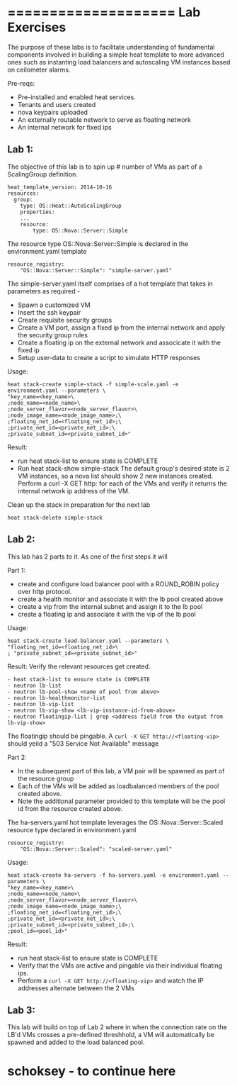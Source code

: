 ====================
Lab Exercises
==============

The purpose of these labs is to facilitate understanding of fundamental components involved in building a simple heat template to more advanced ones such as instanting load balancers and autoscaling VM instances based on ceilometer alarms. 

Pre-reqs:

* Pre-installed and enabled heat services.
* Tenants and users created
* nova keypairs uploaded
* An externally routable network to serve as floating network
* An internal network for fixed ips

Lab 1:
------
The objective of this lab is to spin up # number of VMs as part of a ScalingGroup definition.

```
heat_template_version: 2014-10-16
resources:
  group:
    type: OS::Heat::AutoScalingGroup
    properties:
	...
    resource:
        type: OS::Nova::Server::Simple
```
    
The resource type OS::Nova::Server::Simple is declared in the environment.yaml template

```
resource_registry:
    "OS::Nova::Server::Simple": "simple-server.yaml"
```    
The simple-server.yaml itself comprises of a hot template that takes in parameters as required -

- Spawn a customized VM
- Insert the ssh keypair
- Create requisite security groups
- Create a VM port, assign a fixed ip from the internal network and apply the security group rules
- Create a floating ip on the external network and associcate it with the fixed ip
- Setup user-data to create a script to simulate HTTP responses

Usage:

```
heat stack-create simple-stack -f simple-scale.yaml -e environment.yaml --parameters \
"key_name=<key_name>\
;node_name=<node_name>\
;node_server_flavor=<node_server_flavor>\
;node_image_name=<node_image_name>;\
;floating_net_id=<floating_net_id>;\
;private_net_id=<private_net_id>;\
;private_subnet_id=<private_subnet_id>"
```

Result:
- run heat stack-list to ensure state is COMPLETE
- Run heat stack-show simple-stack
The default group's desired state is 2 VM instances, so a nova list should show 2 new instances created.
Perform a curl -X GET http:<floating-ip-of-vm> for each of the VMs and verify it returns the internal network ip address of the VM.

Clean up the stack in preparation for the next lab

```
heat stack-delete simple-stack
```

Lab 2:
------
This lab has 2 parts to it.  As one of the first steps it will

Part 1:

- create and configure load balancer pool with a ROUND_ROBIN policy over http protocol.
- create a health monitor and associate it with the lb pool created above
- create a vip from the internal subnet and assign it to the lb pool
- create a floating ip and associate it with the vip of the lb pool

Usage:

```
heat stack-create load-balancer.yaml --parameters \
"floating_net_id=<floating_net_id>\
; "private_subnet_id=<private_subnet_id>"
```

Result: Verify the relevant resources get created.

```
- heat stack-list to ensure state is COMPLETE
- neutron lb-list
- neutron lb-pool-show <name of pool from above>
- neutron lb-healthmonitor-list
- neutron lb-vip-list
- neutron lb-vip-show <lb-vip-instance-id-from-above>
- neutron floatingip-list | grep <address field from the output from lb-vip-show>
```

The floatingip should be pingable.  A ```curl -X GET http://<floating-vip>``` should yeild a "503 Service Not Available" message

Part 2:

- In the subsequent part of this lab, a VM pair will be spawned as part of the resource group
- Each of the VMs will be added as loadbalanced members of the pool created above. 
- Note the additional parameter provided to this template will be the pool id from the resource created above.

The ha-servers.yaml hot template leverages the OS::Nova::Server::Scaled resource type declared in environment.yaml

```
resource_registry:
    "OS::Nova::Server::Scaled": "scaled-server.yaml"
```

Usage:

```
heat stack-create ha-servers -f ha-servers.yaml -e environment.yaml --parameters \
"key_name=<key_name>\
;node_name=<node_name>\
;node_server_flavor=<node_server_flavor>\
;node_image_name=<node_image_name>;\
;floating_net_id=<floating_net_id>;\
;private_net_id=<private_net_id>;\
;private_subnet_id=<private_subnet_id>;\
;pool_id=<pool_id>"
```

Result:  

- run heat stack-list to ensure state is COMPLETE
- Verify that the VMs are active and pingable via their individual floating ips.
- Perform a ```curl -X GET http://<floating-vip>``` and watch the IP addresses alternate between the 2 VMs


Lab 3:
------

This lab will build on top of Lab 2 where in when the connection rate on the LB'd VMs crosses a pre-defined threshhold, a VM will automatically be spawned and added to the load balanced pool.

# schoksey - to continue here